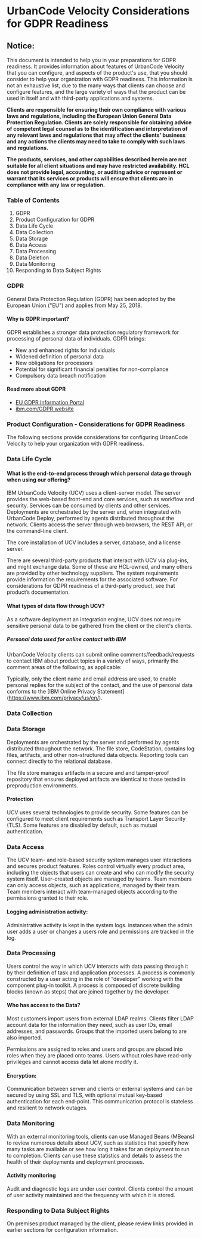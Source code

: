 # UrbanCode Velocity Considerations for GDPR Readiness


## Notice:

This document is intended to help you in your preparations for GDPR readiness. It provides information about features of UrbanCode Velocity that you can configure, and aspects of the product's use, that you should consider to help your organization with GDPR readiness. This information is not an exhaustive list, due to the many ways that clients can choose and configure features, and the large variety of ways that the product can be used in itself and with third-party applications and systems.

**Clients are responsible for ensuring their own compliance with various laws and regulations, including the European Union General Data Protection Regulation. Clients are solely responsible for obtaining advice of competent legal counsel as to the identification and interpretation of any relevant laws and regulations that may affect the clients' business and any actions the clients may need to take to comply with such laws and regulations.**

**The products, services, and other capabilities described herein are not suitable for all client situations and may have restricted availability. HCL does not provide legal, accounting, or auditing advice or represent or warrant that its services or products will ensure that clients are in compliance with any law or regulation.**

### Table of Contents

1.  GDPR
2.  Product Configuration for GDPR
3.  Data Life Cycle
4.  Data Collection
5.  Data Storage
6.  Data Access
7.  Data Processing
8.  Data Deletion
9.  Data Monitoring
10.  Responding to Data Subject Rights

### GDPR

General Data Protection Regulation (GDPR) has been adopted by the European Union ("EU") and applies from May 25, 2018.

#### Why is GDPR important?

GDPR establishes a stronger data protection regulatory framework for processing of personal data of individuals. GDPR brings:

*   New and enhanced rights for individuals
*   Widened definition of personal data
*   New obligations for processors
*   Potential for significant financial penalties for non-compliance
*   Compulsory data breach notification

#### Read more about GDPR

*   [EU GDPR Information Portal](https://www.eugdpr.org/)
*   [ibm.com/GDPR website](https://ibm.com/GDPR)


### Product Configuration - Considerations for GDPR Readiness

The following sections provide considerations for configuring UrbanCode Velocity to help your organization with GDPR readiness.

### Data Life Cycle

#### What is the end-to-end process through which personal data go through when using our offering?

IBM UrbanCode Velocity (UCV) uses a client-server model. The server provides the web-based front-end and core services, such as workflow and security. Services can be consumed by clients and other services. Deployments are orchestrated by the server and, when integrated with UrbanCode Deploy, performed by agents distributed throughout the network. Clients access the server through web browsers, the REST API, or the command-line client.

The core installation of UCV includes a server, database, and a license server.

There are several third-party products that interact with UCV via plug-ins, and might exchange data. Some of these are HCL-owned, and many others are provided by other technology suppliers. The system requirements provide information the requirements for the associated software. For considerations for GDPR readiness of a third-party product, see that product’s documentation.

#### What types of data flow through UCV?

As a software deployment an integration engine, UCV does not require sensitive personal data to be gathered from the client or the client's clients.


##### Personal data used for online contact with IBM

UrbanCode Velocity clients can submit online comments/feedback/requests to contact IBM about product topics in a variety of ways, primarily the comment areas of the following, as applicable:



Typically, only the client name and email address are used, to enable personal replies for the subject of the contact, and the use of personal data conforms to the [IBM Online Privacy Statement] (https://www.ibm.com/privacy/us/en/).


### Data Collection



### Data Storage

Deployments are orchestrated by the server and performed by agents distributed throughout the network. The file store, CodeStation, contains log files, artifacts, and other non-structured data objects. Reporting tools can connect directly to the relational database.

The file store manages artifacts in a secure and and tamper-proof repository that ensures deployed artifacts are identical to those tested in preproduction environments.



#### Protection

UCV uses several technologies to provide security. Some features can be configured to meet client requirements such as Transport Layer Security (TLS). Some features are disabled by default, such as mutual authentication.



### Data Access

The UCV team- and role-based security system manages user interactions and secures product features. Roles control virtually every product area, including the objects that users can create and who can modify the security system itself. User-created objects are managed by teams. Team members can only access objects, such as applications, managed by their team. Team members interact with team-managed objects according to the permissions granted to their role.


#### Logging administration activity:

Administrative activity is kept in the system logs. instances when the admin user adds a user or changes a users role and permissions are tracked in the log.




### Data Processing

Users control the way in which UCV interacts with data passing through it by their definition of task and application processes. A process is commonly constructed by a user acting in the role of “developer” working with the component plug-in toolkit. A process is composed of discrete building blocks (known as steps) that are joined together by the developer.

#### Who has access to the Data?

Most customers import users from external LDAP realms. Clients filter LDAP account data for the information they need, such as user IDs, email addresses, and passwords. Groups that the imported users belong to are also imported.

Permissions are assigned to roles and users and groups are placed into roles when they are placed onto teams. Users without roles have read-only privileges and cannot access data let alone modify it.

#### Encryption:

Communication between server and clients or external systems and can be secured by using SSL and TLS, with optional mutual key-based authentication for each end-point. This communication protocol is stateless and resilient to network outages.


### Data Monitoring

With an external monitoring tools, clients can use Managed Beans (MBeans) to review numerous details about UCV, such as statistics that specify how many tasks are available or see how long it takes for an deployment to run to completion. Clients can use these statistics and details to assess the health of their deployments and deployment processes.

#### Activity monitoring

Audit and diagnostic logs are under user control. Clients control the amount of user activity maintained and the frequency with which it is stored.



### Responding to Data Subject Rights

On premises product managed by the client, please review links provided in earlier sections for configuration information.

